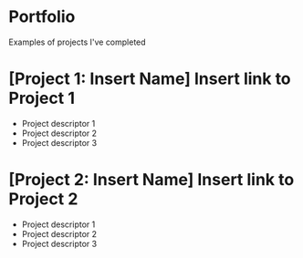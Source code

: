 # Portfolio
Examples of projects I've completed

# [Project 1: Insert Name] Insert link to Project 1 
* Project descriptor 1
* Project descriptor 2
* Project descriptor 3

# [Project 2: Insert Name] Insert link to Project 2
* Project descriptor 1
* Project descriptor 2
* Project descriptor 3

